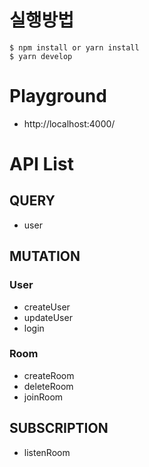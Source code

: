 # 실행방법
```
$ npm install or yarn install
$ yarn develop
```
# Playground
* http://localhost:4000/

# API List

## QUERY
* user

## MUTATION
### User
* createUser
* updateUser
* login
### Room
* createRoom
* deleteRoom
* joinRoom

## SUBSCRIPTION
* listenRoom